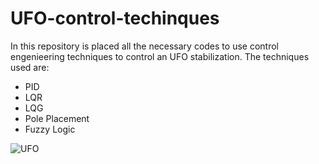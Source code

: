 # UFO-control-techinques

In this repository is placed all the necessary codes to use control engenieering techniques to control an UFO stabilization. The techniques used are:
- PID
- LQR
- LQG
- Pole Placement
- Fuzzy Logic 


![UFO](https://www.mathworks.com/matlabcentral/communitycontests/uploaded_files/6948/image.png)
